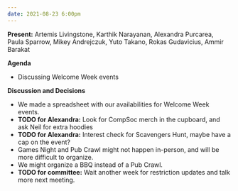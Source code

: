 ```yaml
---
date: 2021-08-23 6:00pm
---
```


**Present:** Artemis Livingstone, Karthik Narayanan, Alexandra Purcarea, Paula Sparrow, Mikey Andrejczuk, Yuto Takano, Rokas Gudavicius, Ammir Barakat

**Agenda**

- Discussing Welcome Week events

**Discussion and Decisions**

- We made a spreadsheet with our availabilities for Welcome Week events.
- **TODO for Alexandra:** Look for CompSoc merch in the cupboard, and ask Neil for extra hoodies
- **TODO for Alexandra:** Interest check for Scavengers Hunt, maybe have a cap on the event?
- Games Night and Pub Crawl might not happen in-person, and will be more difficult to organize.
- We might organize a BBQ instead of a Pub Crawl.
- **TODO for committee:** Wait another week for restriction updates and talk more next meeting.
